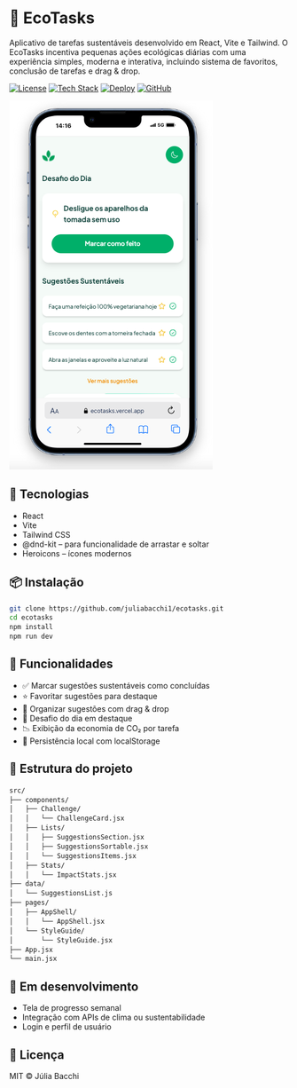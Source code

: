 # 🌱 EcoTasks

Aplicativo de tarefas sustentáveis desenvolvido em React, Vite e Tailwind. O EcoTasks incentiva pequenas ações ecológicas diárias com uma experiência simples, moderna e interativa, incluindo sistema de favoritos, conclusão de tarefas e drag & drop.

[![License](https://img.shields.io/badge/License-MIT-green)](https://opensource.org/licenses/MIT)
[![Tech Stack](https://img.shields.io/badge/Tech%20Stack-React%2C%20Vite%2C%20Tailwind-blue)](https://reactjs.org/)
[![Deploy](https://img.shields.io/badge/Deploy-Vercel-purple)](https://ecotasks.vercel.app/)
[![GitHub](https://img.shields.io/badge/GitHub-@juliabacchi1/ecotasks-black?logo=github)](https://github.com/juliabacchi1/ecotasks)

![Ecotasks Screenshot](./public/screenshot.png)

## 🚀 Tecnologias

- React
- Vite
- Tailwind CSS
- @dnd-kit – para funcionalidade de arrastar e soltar
- Heroicons – ícones modernos

## 📦 Instalação

```bash
git clone https://github.com/juliabacchi1/ecotasks.git
cd ecotasks
npm install
npm run dev
```

## 🔧 Funcionalidades

- ✅ Marcar sugestões sustentáveis como concluídas
- ⭐ Favoritar sugestões para destaque
- 📌 Organizar sugestões com drag & drop
- 📅 Desafio do dia em destaque
- 📉 Exibição da economia de CO₂ por tarefa
- 💾 Persistência local com localStorage

## 📁 Estrutura do projeto

```bash
src/
├── components/
│   ├── Challenge/
│   │   └── ChallengeCard.jsx
│   ├── Lists/
│   │   ├── SuggestionsSection.jsx
│   │   ├── SuggestionsSortable.jsx
│   │   └── SuggestionsItems.jsx
│   ├── Stats/
│   │   └── ImpactStats.jsx
├── data/
│   └── SuggestionsList.js
├── pages/
│   ├── AppShell/
│   │   └── AppShell.jsx
│   └── StyleGuide/
│       └── StyleGuide.jsx
├── App.jsx
└── main.jsx
```

## 🧪 Em desenvolvimento

- Tela de progresso semanal
- Integração com APIs de clima ou sustentabilidade
- Login e perfil de usuário

## 📄 Licença
MIT © Júlia Bacchi
